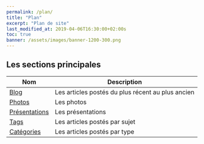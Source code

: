 ```yaml
---
permalink: /plan/
title: "Plan"
excerpt: "Plan de site"
last_modified_at: 2019-04-06T16:30:00+02:00s
toc: true
banner: /assets/images/banner-1200-300.png
---
```



## Les sections principales

| Nom                                        | Description                                           |
| ------------------------------------------- | ----------------------------------------------------- |
| [Blog](/blog/) | Les articles postés du plus récent au plus ancien |
| [Photos](/photos/) | Les photos |
| [Présentations](/presentations/) | Les présentations |
| [Tags](/tags/) | Les articles postés par sujet |
| [Catégories](/categories/) | Les articles postés par type |
